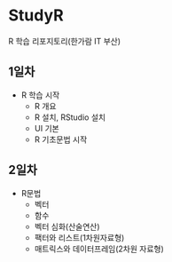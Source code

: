 # StudyR
R 학습 리포지토리(한가람 IT 부산)

## 1일차
- R 학습 시작
  - R 개요
  - R 설치, RStudio 설치
  - UI 기본
  - R 기초문법 시작

## 2일차
- R문법
  - 벡터
  - 함수
  - 벡터 심화(산술연산)
  - 팩터와 리스트(1차원자료형)
  - 매트릭스와 데이터프레임(2차원 자료형)